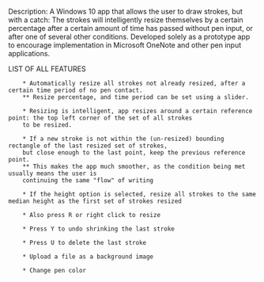 

Description: A Windows 10 app that allows the user to draw strokes, but with a catch: 
The strokes will intelligently resize themselves by a certain percentage after a 
certain amount of time has passed without pen input, or after one of several other conditions. 
Developed solely as a prototype app to encourage implementation in Microsoft OneNote and other pen input applications.


LIST OF ALL FEATURES
```
    * Automatically resize all strokes not already resized, after a certain time period of no pen contact. 
    ** Resize percentage, and time period can be set using a slider.
    
    * Resizing is intelligent, app resizes around a certain reference point: the top left corner of the set of all strokes 
    to be resized.
    
    * If a new stroke is not within the (un-resized) bounding rectangle of the last resized set of strokes, 
    but close enough to the last point, keep the previous reference point.
    ** This makes the app much smoother, as the condition being met usually means the user is 
    continuing the same "flow" of writing
    
    * If the height option is selected, resize all strokes to the same median height as the first set of strokes resized
    
    * Also press R or right click to resize
    
    * Press Y to undo shrinking the last stroke
    
    * Press U to delete the last stroke
    
    * Upload a file as a background image
    
    * Change pen color
```
    
